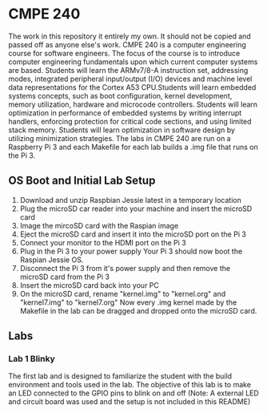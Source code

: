 # CMPE 240
The work in this repository it entirely my own. It should not be copied and passed off as anyone else's work.
CMPE 240 is a computer engineering course for software engineers. The focus of the course is to introduce computer engineering fundamentals upon which current computer systems are based. Students will learn the ARMv7/8-A instruction set, addressing modes, integrated peripheral input/output (I/O) devices and machine level data representations for the Cortex A53 CPU.Students will learn embedded systems concepts, such as boot configuration, kernel development, memory utilization, hardware and microcode controllers. Students will learn optimization in performance of embedded systems by  writing interrupt handlers, enforcing protection for critical code sections, and using limited stack memory. Students will learn optimization in software design by utilizing minimization strategies.
The labs in CMPE 240 are run on a Raspberry Pi 3 and each Makefile for each lab builds a .img file that runs on the Pi 3.

## OS Boot and Initial Lab Setup
1. Download and unzip Raspbian Jessie latest in a temporary location
2. Plug the microSD car reader into your machine and insert the microSD card
3. Image the mircoSD card with the Raspian image
4. Eject the microSD card and insert it into the microSD port on the Pi 3
5. Connect your monitor to the HDMI port on the Pi 3
6. Plug in the Pi 3 to your power supply
Your Pi 3 should now boot the Raspian Jessie OS.
7. Disconnect the Pi 3 from it's power supply and then remove the microSD card from the Pi 3
8. Insert the microSD card back into your PC
9. On the microSD card, rename "kernel.img" to "kernel.org" and "kernel7.img" to "kernel7.org"
Now every .img kernel made by the Makefile in the lab can be dragged and dropped onto the microSD card.

## Labs
### Lab 1 Blinky
The first lab and is designed to familiarize the student with the build environment and tools used in the lab. The objective of this lab is to make an LED connected to the GPIO pins to blink on and off (Note: A external LED and circuit board was used and the setup is not included in this README)
